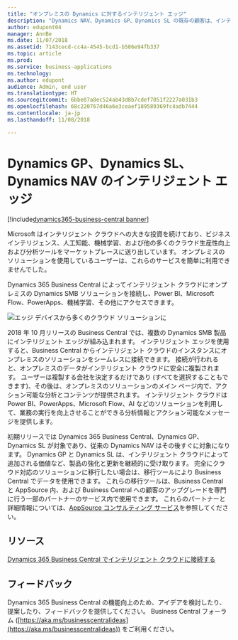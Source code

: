 ```yaml
---
title: "オンプレミスの Dynamics に対するインテリジェント エッジ"
description: "Dynamics NAV、Dynamics GP、Dynamics SL の既存の顧客は、インテリジェント エッジによってクラウド アクセスに対するサポートを取得します。"
author: edupont04
manager: AnnBe
ms.date: 11/07/2018
ms.assetid: 7143cecd-cc4a-4545-bcd1-b586e94fb337
ms.topic: article
ms.prod: 
ms.service: business-applications
ms.technology: 
ms.author: edupont
audience: Admin, end user
ms.translationtype: HT
ms.sourcegitcommit: 6bbe07a8ec524ab43d8b7cdef7051f2227a031b3
ms.openlocfilehash: 68c220767d46a6e3ceaef189589369fc4adb7444
ms.contentlocale: ja-jp
ms.lasthandoff: 11/08/2018

---
```

# <a name="intelligent-edge-for-dynamics-gp-dynamics-sl-and-dynamics-nav"></a>Dynamics GP、Dynamics SL、Dynamics NAV のインテリジェント エッジ

[!include[dynamics365-business-central banner](../includes/dynamics365-business-central.md)]

Microsoft はインテリジェント クラウドへの大きな投資を続けており、ビジネス インテリジェンス、人工知能、機械学習、および他の多くのクラウド生産性向上および分析ツールをマーケットプレースに送り出しています。 オンプレミスのソリューションを使用しているユーザーは、これらのサービスを簡単に利用できませんでした。  

Dynamics 365 Business Central によってインテリジェント クラウドにオンプレミスの Dynamics SMB ソリューションを接続し、Power BI、Microsoft Flow、PowerApps、機械学習、その他にアクセスできます。  

![エッジ デバイスから多くのクラウド ソリューションに](media/impact-dynamics-gp-dynamics-sl-customers-1.png "エッジ デバイスから多くのクラウド ソリューションに")  

2018 年 10 月リリースの Business Central では、複数の Dynamics SMB 製品にインテリジェント エッジが組み込まれます。 インテリジェント エッジを使用すると、Business Central からインテリジェント クラウドのインスタンスにオンプレミスのソリューションをシームレスに接続できます。 接続が行われると、オンプレミスのデータがインテリジェント クラウドに安全に複製されます。 ユーザーは複製する会社を決定するだけであり (すべてを選択することもできます)、その後は、オンプレミスのソリューションのメイン ページ内で、アクション可能な分析とコンテンツが提供されます。 インテリジェント クラウドは Power BI、PowerApps、Microsoft Flow、AI などのソリューションを利用して、業務の実行を向上させることができる分析情報とアクション可能なメッセージを提供します。  

初期リリースでは Dynamics 365 Business Central、Dynamics GP、Dynamics SL が対象であり、従来の Dynamics NAV はその後すぐに対象になります。 Dynamics GP と Dynamics SL は、インテリジェント クラウドによって追加される価値など、製品の強化と更新を継続的に受け取ります。 完全にクラウド対応のソリューションに移行したい場合は、移行ツールにより Business Central でデータを使用できます。 これらの移行ツールは、Business Central と AppSource 内、および Business Central への顧客のアップグレードを専門に行う一部のパートナーのサービス内で使用できます。 これらのパートナーと詳細情報については、[AppSource コンサルティング サービス](https://appsource.microsoft.com/marketplace/consulting-services?product=dynamics-365%3Bdynamics-365-business-central&page=1)を参照してください。  

## <a name="resources"></a>リソース
[Dynamics 365 Business Central でインテリジェント クラウドに接続する](https://docs.microsoft.com/dynamics365/business-central/dev-itpro/administration/about-intelligent-edge)

## <a name="tell-us-what-you-think"></a>フィードバック
Dynamics 365 Business Central の機能向上のため、アイデアを検討したり、提案したり、フィードバックを提供してください。 Business Central フォーラム ([https://aka.ms/businesscentralideas](https://aka.ms/businesscentralideas)) をご利用ください。

